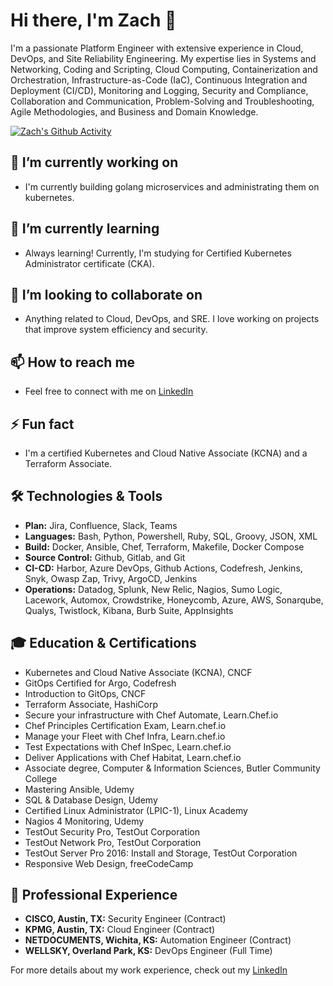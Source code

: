 # Hi there, I'm Zach 👋

I'm a passionate Platform Engineer with extensive experience in Cloud, DevOps, and Site Reliability Engineering. My expertise lies in Systems and Networking, Coding and Scripting, Cloud Computing, Containerization and Orchestration, Infrastructure-as-Code (IaC), Continuous Integration and Deployment (CI/CD), Monitoring and Logging, Security and Compliance, Collaboration and Communication, Problem-Solving and Troubleshooting, Agile Methodologies, and Business and Domain Knowledge.

[![Zach's Github Activity](https://github-readme-activity-graph.vercel.app/graph?username=zacharyrgonzales-portfolio&theme=github)](https://github.com/ashutosh00710/github-readme-activity-graph)

## 🔭 I’m currently working on
- I'm currently building golang microservices and administrating them on kubernetes. 

## 🌱 I’m currently learning
- Always learning! Currently, I'm studying for Certified Kubernetes Administrator certificate (CKA).

## 👯 I’m looking to collaborate on
- Anything related to Cloud, DevOps, and SRE. I love working on projects that improve system efficiency and security.

## 📫 How to reach me
- Feel free to connect with me on [LinkedIn](https://www.linkedin.com/in/zrg/)

## ⚡ Fun fact
- I'm a certified Kubernetes and Cloud Native Associate (KCNA) and a Terraform Associate.

## 🛠️ Technologies & Tools
- **Plan:** Jira, Confluence, Slack, Teams
- **Languages:** Bash, Python, Powershell, Ruby, SQL, Groovy, JSON, XML
- **Build:** Docker, Ansible, Chef, Terraform, Makefile, Docker Compose
- **Source Control:** Github, Gitlab, and Git
- **CI-CD:** Harbor, Azure DevOps, Github Actions, Codefresh, Jenkins, Snyk, Owasp Zap, Trivy, ArgoCD, Jenkins
- **Operations:** Datadog, Splunk, New Relic, Nagios, Sumo Logic, Lacework, Automox, Crowdstrike, Honeycomb, Azure, AWS, Sonarqube, Qualys, Twistlock, Kibana, Burb Suite, AppInsights

## 🎓 Education & Certifications
- Kubernetes and Cloud Native Associate (KCNA), CNCF
- GitOps Certified for Argo, Codefresh
- Introduction to GitOps, CNCF
- Terraform Associate, HashiCorp
- Secure your infrastructure with Chef Automate, Learn.Chef.io
- Chef Principles Certification Exam, Learn.chef.io
- Manage your Fleet with Chef Infra, Learn.chef.io
- Test Expectations with Chef InSpec, Learn.chef.io
- Deliver Applications with Chef Habitat, Learn.chef.io
- Associate degree, Computer & Information Sciences, Butler Community College
- Mastering Ansible, Udemy
- SQL & Database Design, Udemy
- Certified Linux Administrator (LPIC-1), Linux Academy
- Nagios 4 Monitoring, Udemy
- TestOut Security Pro, TestOut Corporation
- TestOut Network Pro, TestOut Corporation
- TestOut Server Pro 2016: Install and Storage, TestOut Corporation
- Responsive Web Design, freeCodeCamp

## 💼 Professional Experience
- **CISCO, Austin, TX:** Security Engineer (Contract)
- **KPMG, Austin, TX:** Cloud Engineer (Contract)
- **NETDOCUMENTS, Wichita, KS:** Automation Engineer (Contract)
- **WELLSKY, Overland Park, KS:** DevOps Engineer (Full Time)

For more details about my work experience, check out my [LinkedIn](https://www.linkedin.com/in/zrg/)